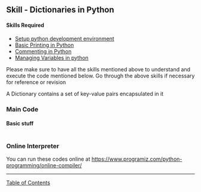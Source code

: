 ## Skill - Dictionaries in Python

#### Skills Required
* [Setup python development environment](https://nagasudhir.blogspot.com/2020/04/setup-python-development-environment_14.html)
* [Basic Printing in Python](https://nagasudhir.blogspot.com/2020/04/basic-printing-in-python.html)
* [Commenting in Python](https://nagasudhir.blogspot.com/2020/04/comments-in-python.html)
* [Managing Variables in python](https://nagasudhir.blogspot.com/2020/04/managing-variables-in-python.html)

Please make sure to have all the skills mentioned above to understand and execute the code mentioned below. Go through the above skills if necessary for reference or revision

A Dictionary contains a set of key-value pairs encapsulated in it

### Main Code
#### Basic stuff
```python

```



### Online Interpreter
You can run these codes online at https://www.programiz.com/python-programming/online-compiler/

<hr/>

[Table of Contents](https://nagasudhir.blogspot.com/2020/04/taming-python-table-of-contents.html)
<!--stackedit_data:
eyJwcm9wZXJ0aWVzIjoidGl0bGU6IERpY3Rpb25hcmllcyBpbi
BQeXRob25cbmF1dGhvcjogTmFnYXN1ZGhpciBQdWxsYVxuZGF0
ZTogJzIwMjAtMDUtMDEnXG50YWdzOiAnbGVhcm5pbmcsIHB5dG
hvbiwgdGFtaW5nX3B5dGhvbl9za2lsbCdcbmNhdGVnb3JpZXM6
IHRhbWluZ19weXRob25fc2tpbGxcbiIsImhpc3RvcnkiOlstMT
E3MTAzODE5MF19
-->